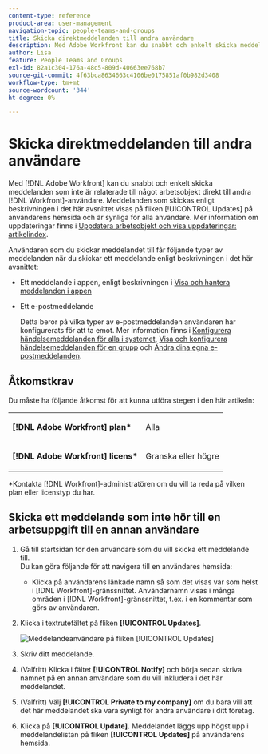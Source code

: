 ```yaml
---
content-type: reference
product-area: user-management
navigation-topic: people-teams-and-groups
title: Skicka direktmeddelanden till andra användare
description: Med Adobe Workfront kan du snabbt och enkelt skicka meddelanden som inte har med något att göra direkt till andra Workfront-användare.
author: Lisa
feature: People Teams and Groups
exl-id: 82a1c304-176a-48c5-809d-40663ee768b7
source-git-commit: 4f63bca8634663c4106be0175851af0b982d3408
workflow-type: tm+mt
source-wordcount: '344'
ht-degree: 0%

---
```


# Skicka direktmeddelanden till andra användare

Med [!DNL Adobe Workfront] kan du snabbt och enkelt skicka meddelanden som inte är relaterade till något arbetsobjekt direkt till andra [!DNL Workfront]-användare. Meddelanden som skickas enligt beskrivningen i det här avsnittet visas på fliken [!UICONTROL Updates] på användarens hemsida och är synliga för alla användare. Mer information om uppdateringar finns i [Uppdatera arbetsobjekt och visa uppdateringar: artikelindex](../../workfront-basics/updating-work-items-and-viewing-updates/update-work-items-and-view-updates.md).

Användaren som du skickar meddelandet till får följande typer av meddelanden när du skickar ett meddelande enligt beskrivningen i det här avsnittet:

* Ett meddelande i appen, enligt beskrivningen i [Visa och hantera meddelanden i appen](../../workfront-basics/using-notifications/view-and-manage-in-app-notifications.md)
* Ett e-postmeddelande

  Detta beror på vilka typer av e-postmeddelanden användaren har konfigurerats för att ta emot. Mer information finns i [Konfigurera händelsemeddelanden för alla i systemet](../../administration-and-setup/manage-workfront/emails/configure-event-notifications-for-everyone-in-the-system.md), [Visa och konfigurera händelsemeddelanden för en grupp](../../administration-and-setup/manage-groups/create-and-manage-groups/view-and-configure-event-notifications-group.md) och [Ändra dina egna e-postmeddelanden](../../workfront-basics/using-notifications/activate-or-deactivate-your-own-event-notifications.md).

## Åtkomstkrav

Du måste ha följande åtkomst för att kunna utföra stegen i den här artikeln:

<table style="table-layout:auto"> 
 <col> 
 </col> 
 <col> 
 </col> 
 <tbody> 
  <tr> 
   <td role="rowheader"><strong>[!DNL Adobe Workfront] plan*</strong></td> 
   <td> <p>Alla</p> </td> 
  </tr> 
  <tr> 
   <td role="rowheader"><strong>[!DNL Adobe Workfront] licens*</strong></td> 
   <td> <p>Granska eller högre</p> </td> 
  </tr> 
 </tbody> 
</table>

&#42;Kontakta [!DNL Workfront]-administratören om du vill ta reda på vilken plan eller licenstyp du har.

## Skicka ett meddelande som inte hör till en arbetsuppgift till en annan användare

1. Gå till startsidan för den användare som du vill skicka ett meddelande till.\
   Du kan göra följande för att navigera till en användares hemsida:

   * Klicka på användarens länkade namn så som det visas var som helst i [!DNL Workfront]-gränssnittet. Användarnamn visas i många områden i [!DNL Workfront]-gränssnittet, t.ex. i en kommentar som görs av användaren.

1. Klicka i textrutefältet på fliken **[!UICONTROL Updates]**.

   ![Meddelandeanvändare på fliken [!UICONTROL Updates]](assets/message-user-NWE.png)

1. Skriv ditt meddelande.
1. (Valfritt) Klicka i fältet **[!UICONTROL Notify]** och börja sedan skriva namnet på en annan användare som du vill inkludera i det här meddelandet.

1. (Valfritt) Välj **[!UICONTROL Private to my company]** om du bara vill att det här meddelandet ska vara synligt för andra användare i ditt företag.

1. Klicka på **[!UICONTROL Update].**
Meddelandet läggs upp högst upp i meddelandelistan på fliken **[!UICONTROL Updates]** på användarens hemsida.
